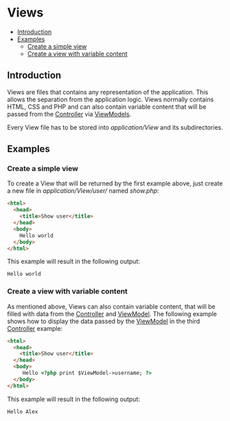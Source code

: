 # Views

* [Introduction](#introduction)
* [Examples](#examples)
  * [Create a simple view](#create-a-simple-view)
  * [Create a view with variable content](#create-a-view-with-variable-content)

## Introduction

Views are files that contains any representation of the application. This allows the separation from the application logic.
Views normally contains HTML, CSS and PHP and can also contain variable content that will be passed from the [Controller](controller.md) via [ViewModels](viewmodel.md).

Every View file has to be stored into *application/View* and its subdirectories.

## Examples
### Create a simple view

To create a View that will be returned by the first example above, just create a new file in *application/View/user/* named *show.php*:
```html
<html>
  <head>
    <title>Show user</title>
  </head>
  <body>
    Hello world
  </body>
</html>
```
This example will result in the following output:
```
Hello world
```

### Create a view with variable content

As mentioned above, Views can also contain variable content, that will be filled with data from the [Controller](controller.md) and [ViewModel](viewmodel.md). The following example shows how to display the data passed by the [ViewModel](viewmodel.md) in the third [Controller](controller.md) example:
```html
<html>
  <head>
    <title>Show user</title>
  </head>
  <body>
     Hello <?php print $ViewModel->username; ?>
  </body>
</html>
```
This example will result in the following output:
```
Hello Alex
```
